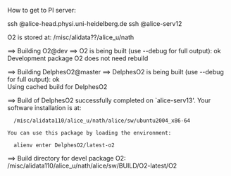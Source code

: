 How to get to PI server: 

ssh <username>@alice-head.physi.uni-heidelberg.de
ssh <username>@alice-serv12
  
O2 is stored at: /misc/alidata??/alice_u/nath

 
==> Building O2@dev
==> O2 is being built (use --debug for full output): ok        
Development package O2 does not need rebuild

==> Building DelphesO2@master
==> DelphesO2 is being built (use --debug for full output): ok        
Using cached build for DelphesO2

==> Build of DelphesO2 successfully completed on `alice-serv13'.
    Your software installation is at:
    
      /misc/alidata110/alice_u/nath/alice/sw/ubuntu2004_x86-64
    
    You can use this package by loading the environment:
    
      alienv enter DelphesO2/latest-o2

==> Build directory for devel package O2:
    /misc/alidata110/alice_u/nath/alice/sw/BUILD/O2-latest/O2
